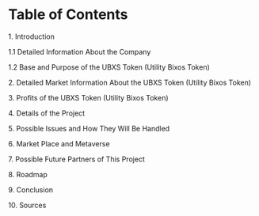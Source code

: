 # Table of Contents

1\. Introduction&#x20;

1.1 Detailed Information About the Company&#x20;

1.2 Base and Purpose of the UBXS Token (Utility Bixos Token)&#x20;

2\. Detailed Market Information About the UBXS Token (Utility Bixos Token)&#x20;

3\. Profits of the UBXS Token (Utility Bixos Token)&#x20;

4\. Details of the Project&#x20;

5\. Possible Issues and How They Will Be Handled&#x20;

6\. Market Place and Metaverse&#x20;

7\. Possible Future Partners of This Project&#x20;

8\. Roadmap&#x20;

9\. Conclusion&#x20;

10\. Sources
